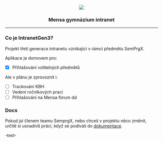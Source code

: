 ﻿<p align="center">
	<img src="https://avatars.githubusercontent.com/u/91312705?s=250&v=250" />
</p>

<h3 align="center">Mensa gymnázium intranet</h3>
<hr>

### Co je IntranetGen3?

Projekt třetí generace intranetu vznikající v rámci předmětu SemPrgX.

Aplikace je domovem pro:

- [x] Přihlašování volitelných předmětů

Ale v plánu je zprovoznit i:

- [ ] Trackování KBH
- [ ] Vedení ročníkových prací
- [ ] Přihlašování na Mensa fórum
dd
### Docs

Pokud jsi členem teamu SemprgX, nebo chceš v projektu něco změnit,
určitě si usnadníš práci, když se podíváš do [dokumentace](/doc/README.md).


-test-
